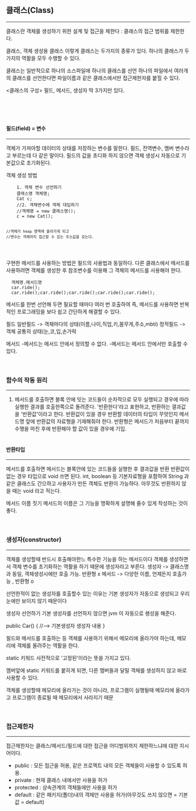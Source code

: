<p><img alt="" src="https://velog.velcdn.com/images/isak9975/post/21ce8c71-2e7c-45ca-b77e-d66624c8e5ea/image.jpg" /></p>
<h2 id="클래스class">클래스(Class)</h2>
<hr />
<p>클래스란 객체를 생성하기 위한 설계 및 접근을 제한다 : 클래스의 접근 범위를 제한한다.</p>
<p>클래스, 객체 생성용 클래스 이렇게 클래스는 두가지의 종류가 있다.
하나의 클래스가 두가지의 역활을 모두 수행할 수 있다.</p>
<p>클래스는 일반적으로 하나의 소스파일에 하나의 클래스를 선언
하나의 파일에서 여러개의 클래스를 선언한다면
파일이름과 같은 클래스에서만 접근제한자를 붙힐 수 있다.</p>
<blockquote>
</blockquote>
<p>&lt;클래스의 구성&gt;
필드, 메서드, 생성자 딱 3가지만 있다.</p>
<p><br /><br /><br /></p>
<h4 id="필드field--변수">필드(field) = 변수</h4>
<hr />
<p>객체가 가져야할 데이터의 상태를 저장하는 변수를 말한다.
필드, 전역변수, 멤버 변수라고 부르는데 다 같은 말이다.
필드의 값을 초디화 하지 않으면 객체 생성시 자동으로 기본값으로 초기화된다.</p>
<p>객체 생성 방법</p>
<pre><code class="language-java">    1. 객체 변수 선언하기
    클래스명 객체명;
    Cat c;
    //2. 객체변수에 객체 대입하기
    //객체명 = new 클래스명();
    c = new Cat();

    //객체가 heap 영역에 올라가게 되고
    //변수는 객체까지 접근할 수 있는 주소값을 갖는다.
</code></pre>
<p>구현한 메서드를 사용하는 방법은 필드의 사용법과 동일하다.
다른 클래스에서 메서드를 사용하려면 객체를 생성한 후
참조변수를 이용해 그 객체의 메서드를 사용해야 한다.</p>
<pre><code class="language-java">  객체명.메서드명
  car.ride();
  car.ride();car.ride();car.ride();car.ride();car.ride();</code></pre>
<p>메서드를 한번 선언해 두면 필요할 때마다 여러 번 호출하여
즉, 메서드를 사용하면 반복적인 프로그래밍을
보다 쉽고 간단하게 해결할 수 있다.</p>
<p>필드
일반필드 -&gt; 객체마다의 상태(이름,나이,직업,키,몸무게,주소,mbti)
정적필드 -&gt; 객체 공통의 상태(눈,코,입,손가락</p>
<p>메서드
-메서드는 메서드 안에서 정의할 수 없다.
-메서드는 메서드 안에서만 호출할 수 있다.
<br /><br /><br /></p>
<h3 id="함수의-작동-원리">함수의 작동 원리</h3>
<hr />
<ol>
<li>메서드를 호출하면 블록 안에 잇는 코드들이 순차적으로
모두 실행되고 경우에 따라 실행한 결과를 호출한쪽으로 돌려준다.
'반환한다'라고 표현하고, 반환하는 결과값을 '반환값'이라고 한다.
반환값이 있을 경우 반환할 데이터의 타입이 무엇인지 메서드명 앞에
반환값의 자료형을 기재해줘야 한다.
반환형은 메서드가 처음부터 끝까지 수행을 마친 후에
반환해야 할 값이 있을 경우에 기입.
<br /><br /></li>
</ol>
<h4 id="반환타입">반환타입</h4>
<hr />
<p>메서드를 호출하면 메서드는 블록안에 있는 코드들을 실행한 후 결과값을 반환
반환값이 없는 경우 타입으로 void 쓰면 된다.
int, boolean 등 기본자료형을 포함하여 String 과 같은
클래스도 간으하고 사용자가 만든 객체도 반환이 가능하다.
아무것도 반환하지 않을 때는 void 라고 적는다.</p>
<p>메서드 이름 짓기
메서드의 이름은 그 기능을 명확하게 설명해 줄수 있게 작성하는 것이 좋다.
<br /><br /><br /></p>
<h3 id="생성자constructor">생성자(constructor)</h3>
<hr />
<p>객체를 생성할때 반드시 호출해야한느 특수한 기능을 하는 메서드이다
객체를 생성하면서 객체 변수를 초기화하는 역활을 하기 때문에 생성자라고 부른다.
생성자 -&gt; 클래스명과 동일, 객체생성시에만 호출 가능. 반환형 x
메서드 -&gt; 다양한 이름, 언제든지 호출가능 , 반환형 o</p>
<p>선언한적이 없는 생성자를 호출할수 있는 이유는
기본 생성자가 자동으로 생성되고 우리 눈에만 보이지 않기 때문이다</p>
<p>생성자 선언하기
기본 생성자를 선언하지 않으면 jvm 이 자동으로 쇙성을 해준다.</p>
<blockquote>
</blockquote>
<p>public Car() { //--&gt; 기본생성자
    생성자 내용
}</p>
<p>필드와 메서드를 호출하는 등 객체를 사용하기 위해서
메모리에 올라가야 하는데, 메모리에 객체를 올려주는
역활을 한다.</p>
<p>static 키워드
사전적으로 '고정된'이라는 뜻을 가지고 있다.</p>
<p>멤버앞에 static 키워드를 붙히게 되면, 다른 멤버들과 달릴 객체를 생성하지 않고 바로
사용할 수 있다.</p>
<p>객체를 생성할때 메모리에 올라가는 것이 아니라, 프로그램이 실행될때 메모리에 올라가고
프로그램이 종료될 때 메모리에서 사라지기 때문
<br /><br /><br /></p>
<h3 id="접근제한자">접근제한자</h3>
<hr />
<p>접근제한자는 클래스/메서드/필드에 대한 접근을 어디범위까지 제한하느냐에 대한 지시어이다.</p>
<ul>
<li>public : 모든 접근을 허용, 같은 프로젝트 내의 모든 객체들이 사용할 수 있도록 허용.</li>
<li>private : 현재 클래스 내에서만 사용을 허가</li>
<li>protected : 상속관계의 객체들에만 사용을 허가</li>
<li>default : 같은 패키지(폴더)내의 객체만 사용을 허가(아무것도 쓰지 않으면 = 기본값 = default)</li>
</ul>